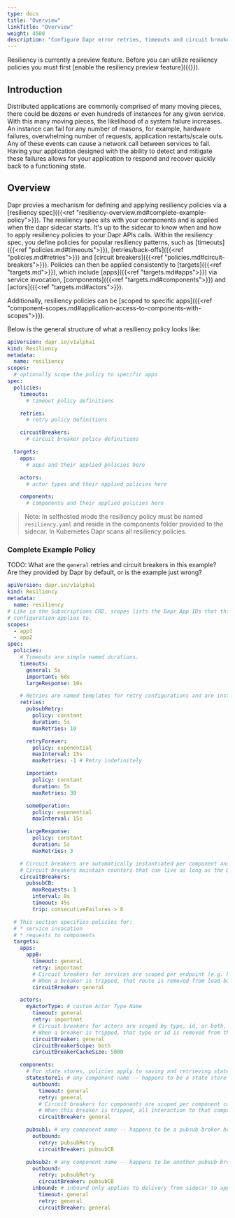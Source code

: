 ```yaml
---
type: docs
title: "Overview"
linkTitle: "Overview"
weight: 4500
description: "Configure Dapr error retries, timeouts and circuit breakers"
---
```


Resiliency is currently a preview feature. Before you can utilize resiliency policies you must first [enable the resiliency preview feature]({{<ref preview-features >}}).

## Introduction

Distributed applications are commonly comprised of many moving pieces, there could be dozens or even hundreds of instances for any given service. With this many moving pieces, the likelihood of a system failure increases. An instance can fail for any number of reasons, for example, hardware failures, overwhelming number of requests, application restarts/scale outs. Any of these events can cause a network call between services to fail. Having your application designed with the ability to detect and mitigate these failures allows for your application to respond and recover quickly back to a functioning state.

## Overview

Dapr provies a mechanism for defining and applying resiliency policies via a [resiliency spec]({{<ref "resiliency-overview.md#complete-example-policy">}}).  The resiliency spec sits with your components and is applied when the dapr sidecar starts. It's up to the sidecar to know when and how to apply resiliency policies to your Dapr APIs calls. Within the resiliency spec, you define policies for popular resiliency patterns, such as [timeouts]({{<ref "policies.md#timeouts">}}), [retries/back-offs]({{<ref "policies.md#retries">}}) and [circuit breakers]({{<ref "policies.md#circuit-breakers">}}). Policies can then be applied consistently to [targets]({{<ref "targets.md">}}), which include [apps]({{<ref "targets.md#apps">}}) via service invocation, [components]({{<ref "targets.md#components">}}) and [actors]({{<ref "targets.md#actors">}}). 

Additionally, resiliency policies can be [scoped to specific apps]({{<ref "component-scopes.md#application-access-to-components-with-scopes">}}).

Below is the general structure of what a resiliency policy looks like:

```yaml
apiVersion: dapr.io/v1alpha1
kind: Resiliency
metadata:
  name: resiliency
scopes:
  # optionally scope the policy to specific apps
spec:
  policies:
    timeouts:
      # timeout policy definitions

    retries:
      # retry policy definitions

    circuitBreakers:
      # circuit breaker policy definitions

  targets:
    apps:
      # apps and their applied policies here

    actors:
      # actor types and their applied policies here

    components:
      # components and their applied policies here
```
> Note: In selfhosted mode the resiliency policy must be named `resiliency.yaml` and reside in the components folder provided to the sidecar. In Kubernetes Dapr scans all resiliency policies.

### Complete Example Policy

TODO: What are the `general` retries and circuit breakers in this example? Are they provided by Dapr by default, or is the example just wrong?

```yaml
apiVersion: dapr.io/v1alpha1
kind: Resiliency
metadata:
  name: resiliency
# Like in the Subscriptions CRD, scopes lists the Dapr App IDs that this
# configuration applies to.
scopes:
  - app1
  - app2
spec:
  policies:
    # Timeouts are simple named durations.
    timeouts:
      general: 5s
      important: 60s
      largeResponse: 10s

    # Retries are named templates for retry configurations and are instantiated for life of the operation.
    retries:
      pubsubRetry:
        policy: constant
        duration: 5s
        maxRetries: 10

      retryForever:
        policy: exponential
        maxInterval: 15s
        maxRetries: -1 # Retry indefinitely

      important:
        policy: constant
        duration: 5s
        maxRetries: 30

      someOperation:
        policy: exponential
        maxInterval: 15s

      largeResponse:
        policy: constant
        duration: 5s
        maxRetries: 3

    # Circuit breakers are automatically instantiated per component and app endpoint.
    # Circuit breakers maintain counters that can live as long as the Dapr sidecar.
    circuitBreakers:
      pubsubCB:
        maxRequests: 1
        interval: 8s
        timeout: 45s
        trip: consecutiveFailures > 8

  # This section specifies policies for:
  # * service invocation
  # * requests to components
  targets:
    apps:
      appB:
        timeout: general
        retry: important
        # Circuit breakers for services are scoped per endpoint (e.g. hostname + port).
        # When a breaker is tripped, that route is removed from load balancing for the configured `timeout` duration.
        circuitBreaker: general

    actors:
      myActorType: # custom Actor Type Name
        timeout: general
        retry: important
        # Circuit breakers for actors are scoped by type, id, or both.
        # When a breaker is tripped, that type or id is removed from the placement table for the configured `timeout` duration.
        circuitBreaker: general
        circuitBreakerScope: both
        circuitBreakerCacheSize: 5000

    components:
      # For state stores, policies apply to saving and retrieving state.
      statestore1: # any component name -- happens to be a state store here
        outbound:
          timeout: general
          retry: general
          # Circuit breakers for components are scoped per component configuration/instance (e.g. redis1).
          # When this breaker is tripped, all interaction to that component is prevented for the configured `timeout` duration.
          circuitBreaker: general

      pubsub1: # any component name -- happens to be a pubsub broker here
        outbound:
          retry: pubsubRetry
          circuitBreaker: pubsubCB

      pubsub2: # any component name -- happens to be another pubsub broker here
        outbound:
          retry: pubsubRetry
          circuitBreaker: pubsubCB
        inbound: # inbound only applies to delivery from sidecar to app
          timeout: general
          retry: general
          circuitBreaker: general

```
